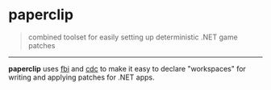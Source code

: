 # paperclip

> combined toolset for easily setting up deterministic .NET game patches

---

**paperclip** uses [fbi](https://github.com/reaganism/fbi) and [cdc](https://github.com/reaganism/cdc) to make it easy to declare "workspaces" for writing and applying patches for .NET apps.

